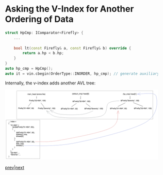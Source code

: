 # Asking the V-Index for Another Ordering of Data

```c++
struct HpCmp: IComparator<Firefly> {
    ...

    bool lt(const Firefly& a, const Firefly& b) override {
        return a.hp < b.hp;
    }
}
auto hp_cmp = HpCmp();
auto it = vin.cbegin(OrderType::INORDER, hp_cmp); // generate auxiliary AVL tree 
```

Internally, the v-index adds another AVL tree:

![v_index_internals_push_cmp](v_index_internals_push_cmp.png)

[prev](part4.md)|[next](part6.md)
